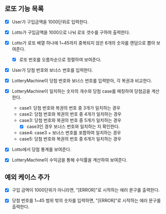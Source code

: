 ## 로또 기능 목록
- [X] User가 구입금액을 1000단위로 입력한다.
- [X] Lotto가 구입금액을 1000으로 나눠 로또 갯수를 구하여 출력한다.
- [X] Lotto가 로또 배열 하나에 1~45까지 중복되지 않은 6개의 숫자를 랜덤으로 뽑아 보여준다.
  - [X] 로또 번호를 오름차순으로 정렬하여 보여준다.
- [X] User가 당첨 번호와 보너스 번호를 입력한다.
- [X] LotteryMachine이 당첨 번호와 보너스 번호를 입력받아, 각 복권과 비교한다.
- [X] LotteryMachine이 일치하는 숫자의 개수와 당첨 case를 매칭하여 당첨금을 계산한다.
  - case1: 당첨 번호와 복권의 번호 중 3개가 일치하는 경우
  - case2: 당첨 번호와 복권의 번호 중 4개가 일치하는 경우
  - case3: 당첨 번호와 복권의 번호 중 5개가 일치하는 경우
    - [X] case3인 경우 보너스 번호와 일치하는 지 확인한다.
  - case4: case3 + 보너스 번호를 포함하여 일치하는 경우
  - case5: 당첨 번호와 복권의 번호 중 6개가 일치하는 경우
- [X] Lotto에서 당첨 통계를 보여준다.
- [X] LotteryMachine이 수익금을 통해 수익률을 계산하여 보여준다.


## 예외 케이스 추가
- [X] 구입 금액이 1000단위가 아니라면, "[ERROR]"로 시작하는 에러 문구를 출력한다.
- [X] 당첨 번호를 1~45 범위 밖의 숫자를 입력하면, "[ERROR]"로 시작하는 에러 문구를 출력한다.
    
